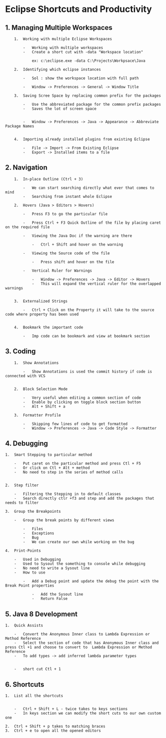 #  Eclipse Shortcuts and Productivity 

## 1.	Managing Multiple Workspaces

		1.	Working with multiple Eclipse Workspaces
		
			-	Working with multiple workspaces
			-	Create a short cut with -data "Workspace location"
			
				ex: c:\eclipse.exe -data C:\Projects\Workpsace\Java
				
		2.	Identifying which eclipse instances

			-	Sol : show the workspace location with full path
			
			-	Window -> Preferences -> General -> Window Title
			
		3.	Saving Scree Space by replacing common prefix for the packages
		
			-	Use the abbreviated package for the common prefix packages
			-	Saves the lot of screen space
		
		
			-	Window -> Preferences -> Java -> Appearance -> Abbreviate Package Names

			
		4.	Importing already installed plugins from existing Eclipse

			-	File -> Import -> From Existing Eclipse
			-	Export -> Installed items to a file
			
	
	
## 2.	Navigation

		1.	In-place Outline (Ctrl + 3)
		
			-	We can start searching directly what ever that comes to mind
			-	Searching from instant whole Eclipse
			
		2.	Hovers (Java > Editors > Hovers) 
		
			-	Press F3 to go the particular file 
			
			-	Press Ctrl + F3 Quick Outline of the file by placing caret on the required file
			
			-	Viewing the Java Doc if the warning are there
			
				-	Ctrl + Shift and hover on the warning 
				
			-	Viewing the Source code of the file 
			
				-	Press shift and hover on the file
		
			-	Vertical Ruler for Warnings
			
				-	Window -> Preferences -> Java -> Editor -> Hovers
				-	This will expand the vertical ruler for the overlapped warnings
				
		
		3.	Externalized Strings 	
		
			-	Ctrl + Click on the Property it will take to the source code where property has been used
		
		
		4.	Bookmark the important code 
		
			-	Imp code can be bookmark and view at bookmark section

			
## 3. 	Coding 

		1.	Show Annotations
		
			-	Show Annotations is used the commit history if code is connected with VCS
		
		
		2.	Block Selection Mode
		
			-	Very useful when editing a common section of code
			-	Enable by clicking on toggle block section button
			-	Alt + Shift + a
			
		3.  Formatter Profile

			-	Skipping few lines of code to get formatted
			-	Window -> Preferences -> Java -> Code Style -> Formatter
		
			
			
## 4.	Debugging

	1.	Smart Stepping to particular method
		
		-	Put caret on the particular method and press Ctl + F5
		-	Or click on Ctl + Alt + method
		-	No need to step in the series of method calls
	
			
	2.	Step filter

		-	Filtering the Stepping in to default classes
		-	Search directly ctlr +f3 and step and add the packages that needs to filter

	3.	Group the Breakpoints
	
		-	Group the break points by different views 
			
			-	Files
			-	Exceptions
			-	Bug
			-	We can create our own while working on the bug
			
	4.	Print-Points 
	
		-	Used in Debugging
		-	Used to Sysout the something to console while debugging
		-	No need to write a Sysout line 
		-	How to use
			
			-	Add a Debug point and update the debug the point with the Break Point properties
			
				-	Add the Sysout line
				-	Return False
				
				

				
				
## 5. 	Java 8 Development

	1.	Quick Assists
		
		-	Convert the Anonymous Inner class to Lambda Expression or Method Reference
		-	Select the section of code that has Anonymous Inner class and press Ctl +1 and choose to convert to  Lambda Expression or Method Reference
		-	To add types -> add inferred lambda parameter types
		
		
		-	short cut Ctl + 1


		
## 6.	Shortcuts
	
	1.	List all the shortcuts
	
	
		-	Ctrl + Shift + L - twice takes to keys sections
		-	In keys section we can modify the short cuts to our own custom one
		
	2.	Ctrl + Shift + p takes to matching braces
	3.	Ctrl + e to open all the opened editors
			
